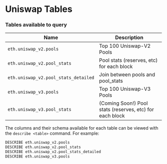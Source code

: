 # Uniswap Tables

### Tables available to query

| Name                                 | Description                                              |
| ------------------------------------ | -------------------------------------------------------- |
| `eth.uniswap_v2.pools`               | Top 100 Uniswap-V2 Pools                                 |
| `eth.uniswap_v2.pool_stats`          | Pool stats (reserves, etc) for each block                |
| `eth.uniswap_v2.pool_stats_detailed` | Join between pools and pool\_stats                       |
| `eth.uniswap_v3.pools`               | Top 100 Uniswap-V3 Pools                                 |
| `eth.uniswap_v3.pool_stats`          | (Coming Soon!) Pool stats (reserves, etc) for each block |

The columns and their schema available for each table can be viewed with the `describe <table>` command. For example:

```sql
DESCRIBE eth.uniswap_v2.pools
DESCRIBE eth.uniswap_v2.pool_stats
DESCRIBE eth.uniswap_v2.pool_stats_detailed
DESCRIBE eth.uniswap_v3.pools
```
